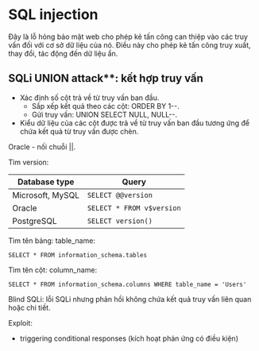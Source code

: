 # SQL injection

Đây là lỗ hỏng bảo mật web cho phép kẻ tấn công can thiệp vào các truy vấn đối với cơ sở dữ liệu của nó. Điều này cho phép kẻ tấn công truy xuất, thay đổi, tác động đến dữ liệu ẩn.

## SQLi UNION attack**: kết hợp truy vấn

- Xác định số cột trả về từ truy vấn ban đầu.
    - Sắp xếp kết quả theo các cột: ORDER BY 1--.
    - Gửi truy vấn: UNION SELECT NULL, NULL--.
- Kiểu dữ liệu của các cột được trả về từ truy vấn ban đầu tương ứng để chứa kết quả từ truy vấn được chèn.

Oracle - nối chuỗi ||.

Tìm version:

| Database type | Query |
| --- | --- |
| Microsoft, MySQL | `SELECT @@version` |
| Oracle | `SELECT * FROM v$version` |
| PostgreSQL | `SELECT version()` |

Tìm tên bảng: table_name:

`SELECT * FROM information_schema.tables`

Tìm tên cột: column_name:

`SELECT * FROM information_schema.columns WHERE table_name = 'Users'`

Blind SQLi: lỗi SQLi nhưng phản hồi không chứa kết quả truy vấn liên quan hoặc chi tiết.

Exploit:

- triggering conditional responses (kích hoạt phản ứng có điều kiện)
